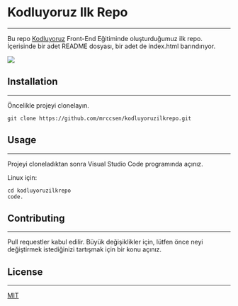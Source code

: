 # Kodluyoruz Ilk Repo
-----------------------------------------------

Bu repo [Kodluyoruz](https://www.kodluyoruz.org/) Front-End Eğitiminde oluşturduğumuz ilk repo. İçerisinde bir adet README dosyası, bir adet de index.html barındırıyor.

![](C:\Users\senmr\Desktop\FrontEnd\kodluyoruzilkrepo\img\resim.png)

## Installation
--------------------------------

Öncelikle projeyi clonelayın.


```
git clone https://github.com/mrccsen/kodluyoruzilkrepo.git
```

## Usage
--------------------------------

Projeyi cloneladıktan sonra Visual Studio Code programında açınız.

Linux için:
```
cd kodluyoruzilkrepo
code.
```

## Contributing
--------------------------------
Pull requestler kabul edilir. Büyük değişiklikler için, lütfen önce neyi değiştirmek istediğinizi tartışmak için bir konu açınız.

## License
-------------------------------
[MIT](https://choosealicense.com/licenses/mit/)